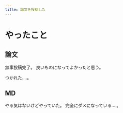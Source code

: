 ```yaml
---
title: 論文を投稿した
---
```


# やったこと

## 論文

無事投稿完了。
良いものになってよかったと思う。

つかれた‥‥。

## MD

やる気はないけどやっていた。
完全にダメになっている‥‥。
